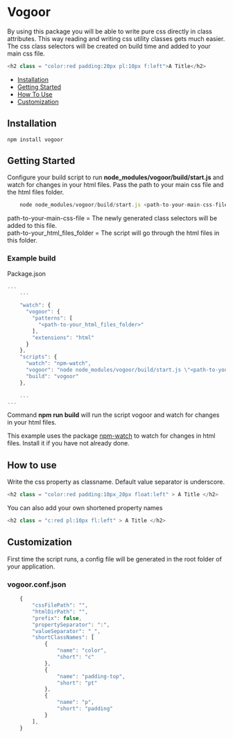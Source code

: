 Vogoor
===========

By using this package you will be able to write pure css directly in class attributes. This way reading and writing css utility classes gets much easier. The css class selectors will be created on build time and added to your main css file.

````js
<h2 class = "color:red padding:20px pl:10px f:left">A Title</h2>
````

* [Installation](#installation)
* [Getting Started](#getting-started)
* [How To Use](#how-to-use)
* [Customization](#customization)

## Installation

    npm install vogoor

## Getting Started
Configure your build script to run **node_modules/vogoor/build/start.js** and watch for changes in your html files. Pass the path to your main css file and the html files folder.

````js
    node node_modules/vogoor/build/start.js <path-to-your-main-css-file> <path-to-your_html_files_folder>
````
path-to-your-main-css-file = The newly generated class selectors will be added to this file.<br />
path-to-your_html_files_folder = The script will go through the html files in this folder.

 
### Example build

Package.json

````js
...
    ...

    "watch": {
      "vogoor": {
        "patterns": [
          "<path-to-your_html_files_folder>"
        ],
        "extensions": "html"
      }
    },
    "scripts": {
      "watch": "npm-watch",
      "vogoor": "node node_modules/vogoor/build/start.js \"<path-to-your-main-css-file>\" \"<path-to-your_html_files_folder>\" "
      "build": "vogoor"
    },

    ...
...
````

Command **npm run build** will run the script vogoor and watch for changes in your html files.

This example uses the package [npm-watch](<https://www.npmjs.com/package/npm-watch>) to watch for changes in html files. Install it if you have not already done. 


## How to use
Write the css property as classname. Default value separator is underscore.
````js
<h2 class = "color:red padding:10px_20px float:left" > A Title </h2>
````
You can also add your own shortened property names 
````js
<h2 class = "c:red pl:10px fl:left" > A Title </h2>
````

## Customization
First time the script runs, a config file will be generated in the root folder of your application.

### vogoor.conf.json
````js
    {
        "cssFilePath": "",
        "htmlDirPath": "",
        "prefix": false,
        "propertySeparator": ":",
        "valueSeparator": "_",
        "shortClassNames": [
            {
                "name": "color",
                "short": "c"
            },
            {
                "name": "padding-top",
                "short": "pt"
            },
            {
                "name": "p",
                "short": "padding"
            }
        ],
    }
````

